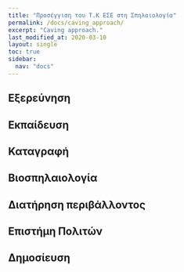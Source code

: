 ```yaml
---
title: "Προσέγγιση του Τ.Κ ΕΣΕ στη Σπηλαιολογία"
permalink: /docs/caving_approach/
excerpt: "Caving approach."
last_modified_at: 2020-03-10
layout: single
toc: true
sidebar: 
  nav: "docs"
---
```


## Εξερεύνηση

## Εκπαίδευση

## Καταγραφή

## Βιοσπηλαιολογία

## Διατήρηση περιβάλλοντος

## Επιστήμη Πολιτών

## Δημοσίευση
